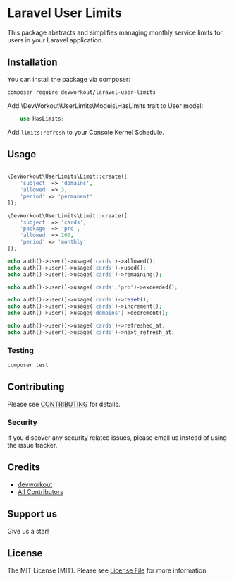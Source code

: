 # Laravel User Limits

This package abstracts and simplifies managing monthly service limits for users in your Laravel application.

## Installation

You can install the package via composer:

```bash
composer require devworkout/laravel-user-limits
```

Add \DevWorkout\UserLimits\Models\HasLimits trait to User model:

```php
    use HasLimits;
```

Add `limits:refresh` to your Console Kernel Schedule.


## Usage

``` php

\DevWorkout\UserLimits\Limit::create([
    'subject' => 'domains',
    'allowed' => 3,
    'period' => 'permanent'
]);

\DevWorkout\UserLimits\Limit::create([
    'subject' => 'cards',
    'package' => 'pro',
    'allowed' => 100,
    'period' => 'monthly'
]);

echo auth()->user()->usage('cards')->allowed();
echo auth()->user()->usage('cards')->used();
echo auth()->user()->usage('cards')->remaining();

echo auth()->user()->usage('cards','pro')->exceeded();

echo auth()->user()->usage('cards')->reset();
echo auth()->user()->usage('cards')->increment();
echo auth()->user()->usage('domains')->decrement();

echo auth()->user()->usage('cards')->refreshed_at;
echo auth()->user()->usage('cards')->next_refresh_at;

```

### Testing

``` bash
composer test
```

## Contributing

Please see [CONTRIBUTING](CONTRIBUTING.md) for details.

### Security

If you discover any security related issues, please email us instead of using the issue tracker.

## Credits

- [devworkout](https://github.com/devworkout)
- [All Contributors](../../contributors)

## Support us

Give us a star!

## License

The MIT License (MIT). Please see [License File](LICENSE.md) for more information.
